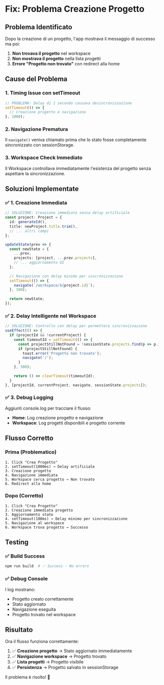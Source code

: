 # Fix: Problema Creazione Progetto

## Problema Identificato
Dopo la creazione di un progetto, l'app mostrava il messaggio di successo ma poi:
1. **Non trovava il progetto** nel workspace
2. **Non mostrava il progetto** nella lista progetti
3. **Errore "Progetto non trovato"** con redirect alla home

## Cause del Problema

### 1. **Timing Issue con setTimeout**
```typescript
// PROBLEMA: Delay di 1 secondo causava desincronizzazione
setTimeout(() => {
  // Creazione progetto e navigazione
}, 1000);
```

### 2. **Navigazione Prematura**
Il `navigate()` veniva chiamato prima che lo stato fosse completamente sincronizzato con sessionStorage.

### 3. **Workspace Check Immediato**
Il Workspace controllava immediatamente l'esistenza del progetto senza aspettare la sincronizzazione.

## Soluzioni Implementate

### ✅ **1. Creazione Immediata**
```typescript
// SOLUZIONE: Creazione immediata senza delay artificiale
const project: Project = {
  id: generateId(),
  title: newProject.title.trim(),
  // ... altri campi
};

updateState(prev => {
  const newState = {
    ...prev,
    projects: [project, ...prev.projects],
    // ... aggiornamento UI
  };
  
  // Navigazione con delay minimo per sincronizzazione
  setTimeout(() => {
    navigate(`/workspace/${project.id}`);
  }, 100);
  
  return newState;
});
```

### ✅ **2. Delay Intelligente nel Workspace**
```typescript
// SOLUZIONE: Controllo con delay per permettere sincronizzazione
useEffect(() => {
  if (projectId && !currentProject) {
    const timeoutId = setTimeout(() => {
      const projectStillNotFound = !sessionState.projects.find(p => p.id === projectId);
      if (projectStillNotFound) {
        toast.error('Progetto non trovato');
        navigate('/');
      }
    }, 500);
    
    return () => clearTimeout(timeoutId);
  }
}, [projectId, currentProject, navigate, sessionState.projects]);
```

### ✅ **3. Debug Logging**
Aggiunti console.log per tracciare il flusso:
- **Home**: Log creazione progetto e navigazione
- **Workspace**: Log progetti disponibili e progetto corrente

## Flusso Corretto

### Prima (Problematico)
```
1. Click "Crea Progetto"
2. setTimeout(1000ms) → Delay artificiale
3. Creazione progetto
4. Navigazione immediata
5. Workspace cerca progetto → Non trovato
6. Redirect alla home
```

### Dopo (Corretto)
```
1. Click "Crea Progetto"
2. Creazione immediata progetto
3. Aggiornamento stato
4. setTimeout(100ms) → Delay minimo per sincronizzazione
5. Navigazione al workspace
6. Workspace trova progetto → Successo
```

## Testing

### ✅ **Build Success**
```bash
npm run build  # ✅ Success - No errors
```

### ✅ **Debug Console**
I log mostrano:
- Progetto creato correttamente
- Stato aggiornato
- Navigazione eseguita
- Progetto trovato nel workspace

## Risultato

Ora il flusso funziona correttamente:
1. ✅ **Creazione progetto** → Stato aggiornato immediatamente
2. ✅ **Navigazione workspace** → Progetto trovato
3. ✅ **Lista progetti** → Progetto visibile
4. ✅ **Persistenza** → Progetto salvato in sessionStorage

Il problema è risolto! 🎉

